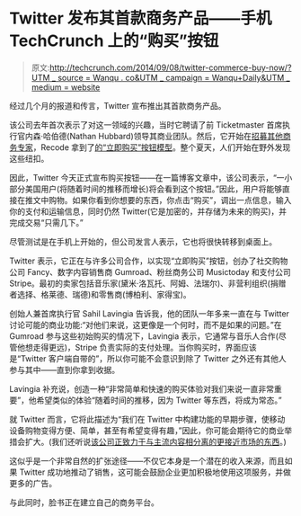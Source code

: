 # Twitter 发布其首款商务产品——手机 TechCrunch 上的“购买”按钮

> 原文:[http://techcrunch.com/2014/09/08/twitter-commerce-buy-now/?UTM _ source = Wanqu . co&UTM _ campaign = Wanqu+Daily&UTM _ medium = website](http://techcrunch.com/2014/09/08/twitter-commerce-buy-now/?utm_source=wanqu.co&utm_campaign=Wanqu+Daily&utm_medium=website)

经过几个月的报道和传言，Twitter 宣布推出其首款商务产品。

该公司去年首次表示了对这一领域的兴趣，当时它聘请了前 Ticketmaster 首席执行官内森·哈伯德(Nathan Hubbard)领导其商业团队。然后，它开始在[招募其他商务专家](https://beta.techcrunch.com/2014/02/03/twitter-is-hiring-commerce-specialists/)，Recode 拿到了[的“立即购买”按钮模型](http://recode.net/2014/06/30/buy-now-buttons-start-appearing-in-tweets-is-twitter-shopping-finally-here/)。整个夏天，人们开始在野外发现这些纽扣。

因此，Twitter 今天正式宣布购买按钮——在一篇博客文章中，该公司表示，“一小部分美国用户(将随着时间的推移而增长)将会看到这个按钮。”因此，用户将能够直接在推文中购物。如果你看到你想要的东西，你点击“购买”，调出一点信息，输入你的支付和运输信息，同时仍然 Twitter(它是加密的，并存储为未来的购买)，并完成交易“只需几下。”

尽管测试是在手机上开始的，但公司发言人表示，它也将很快转移到桌面上。

Twitter 表示，它正在与许多公司合作，以实现“立即购买”按钮，创办了社交购物公司 Fancy、数字内容销售商 Gumroad、粉丝商务公司 Musictoday 和支付公司 Stripe。最初的卖家包括音乐家(黛米·洛瓦托、阿姆、法瑞尔)、非营利组织(捐赠者选择、格莱德、瑞德)和零售商(博柏利、家得宝)。

创始人兼首席执行官 Sahil Lavingia 告诉我，他的团队一年多来一直在与 Twitter 讨论可能的商业功能:“对他们来说，这更像是一个何时，而不是如果的问题。”在 Gumroad 参与这些初始购买的情况下，Lavingia 表示，它通常与音乐人合作(尽管他想走得更远)，Stripe 负责实际的支付处理。当你购买时，界面应该是“Twitter 客户端自带的”，所以你可能不会意识到除了 Twitter 之外还有其他人参与其中——直到你拿到收据。

Lavingia 补充说，创造一种“非常简单和快速的购买体验对我们来说一直非常重要”，他希望类似的体验“随着时间的推移，因为 Twitter 等东西，将成为常态。”

就 Twitter 而言，它将此描述为“我们在 Twitter 中构建功能的早期步骤，使移动设备购物变得方便、简单，甚至有希望变得有趣，”因此，你可能会期待它的商业举措会扩大。(我们还听说[该公司正致力于与主流内容相分离的更接近市场的东西](https://beta.techcrunch.com/2014/01/16/twitter-commerce/)。)

这似乎是一个非常自然的扩张途径——不仅它本身是一个潜在的收入来源，而且如果 Twitter 成功地推动了销售，这可能会鼓励企业更加积极地使用这项服务，并做更多的广告。

与此同时，脸书正在建立自己的商务平台。